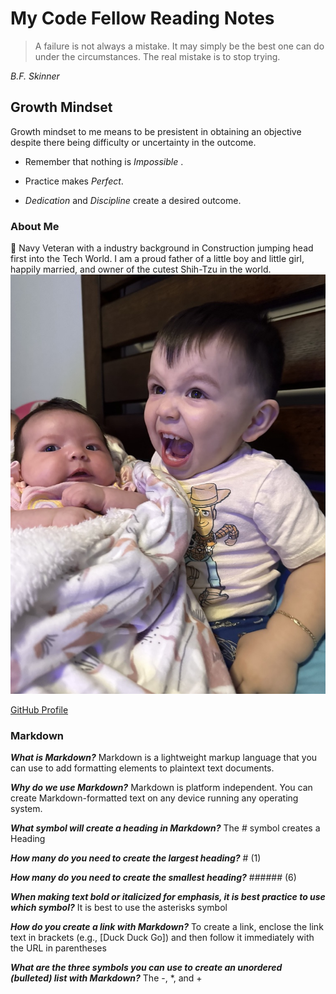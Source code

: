 # My Code Fellow Reading Notes 
>A failure is not always a mistake. It may simply be the best one can do under the circumstances. The real mistake is to stop trying.
>
*B.F. Skinner*

## Growth Mindset 
Growth mindset to me means to be presistent in obtaining an objective despite there being difficulty or uncertainty in the outcome.

- Remember that nothing is *Impossible* . 

- Practice makes *Perfect*. 

- *Dedication* and *Discipline* create a desired outcome.

### About Me
👋
Navy Veteran with a industry background in Construction jumping head first into the Tech World.
I am a proud father of a little boy and little girl, happily married, and owner of the cutest Shih-Tzu in the world. 
![Picture of Maddy and Peter Diaz](31420442-D05D-42EF-83A7-0E12CDAEC3FA_1_105_c.jpeg)

[GitHub Profile](https://github.com/Diaz850)

### Markdown
***What is Markdown?*** Markdown is a lightweight markup language that you can use to add formatting elements to plaintext text documents.

***Why do we use Markdown?*** Markdown is platform independent. You can create Markdown-formatted text on any device running any operating system.

***What symbol will create a heading in Markdown?*** The # symbol creates a Heading

***How many do you need to create the largest heading?*** # (1)

***How many do you need to create the smallest heading?*** ###### (6)

***When making text bold or italicized for emphasis, it is best practice to use which symbol?*** It is best to use the asterisks symbol

***How do you create a link with Markdown?*** To create a link, enclose the link text in brackets (e.g., [Duck Duck Go]) and then follow it immediately with the URL in parentheses 

***What are the three symbols you can use to create an unordered (bulleted) list with Markdown?*** The -, *, and +
